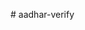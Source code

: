 <!-- CREATE TABLE user(id int AUTO_INCREMENT, name VARCHAR(255), uid  VARCHAR(255),  mobile  VARCHAR(255), PRIMARY KEY(id));
CREATE TABLE register_user(id int AUTO_INCREMENT, username VARCHAR(100), email  VARCHAR(50),  mobile  VARCHAR(10),  password  VARCHAR(50), PRIMARY KEY(id)); -->

<!-- CREATE TABLE user(id int AUTO_INCREMENT, name VARCHAR(50) DEFAULT NULL, uid  VARCHAR(50) DEFAULT NULL,  mobile  VARCHAR(10) DEFAULT NULL, gender VARCHAR(7) DEFAULT NULL, yob VARCHAR(7) DEFAULT NULL,
				co VARCHAR(50) DEFAULT NULL,
                house VARCHAR(50) DEFAULT NULL,
                street VARCHAR(50) DEFAULT NULL,
                loc VARCHAR(50) DEFAULT NULL,
                vtc VARCHAR(50) DEFAULT NULL,
                po VARCHAR(50) DEFAULT NULL,
                dist VARCHAR(50) DEFAULT NULL,
                subdist VARCHAR(50) DEFAULT NULL,
                state VARCHAR(50) DEFAULT NULL,
                pc  VARCHAR(50) DEFAULT NULL,
                dob  VARCHAR(50) DEFAULT NULL, PRIMARY KEY(id));

                CREATE TABLE register_user(id int AUTO_INCREMENT, username VARCHAR(100) DEFAULT NULL, email  VARCHAR(50) DEFAULT NULL,  mobile  VARCHAR(10) DEFAULT NULL, password  VARCHAR(50)DEFAULT NULL, PRIMARY KEY(id)); -->
#   a a d h a r - v e r i f y  
 
